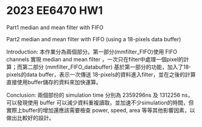 # 2023 EE6470 HW1

Part1 median and mean filter with FIFO 

Part2 median and mean filter with FIFO (using a 18-pixels data buffer)

Introduction:
本作業分為兩個部分。第一部分(mmfilter_FIFO)使用 FIFO channels 實現 median and mean filter ，一次只在filter中處理一個pixel的計算；而第二部分 (mmfilter_FIFO_databuffer) 基於第一部分的功能，加入了18-pixels的data buffer，表示一次傳送 18-pixels的資料進入filter，並在之後的計算直接使用buffer儲存的資料來加快運算。

Conclusion:
兩個部份的 simulation time 分別為 2359296ns 及 1312256 ns，可以發現使用 buffer 可以減少資料重複讀取，並加速不少simulation的時間，但實際上buffer的增加還應該需要檢查 power, speed, area 等等其他影響因素，以做出比較好的設計。
